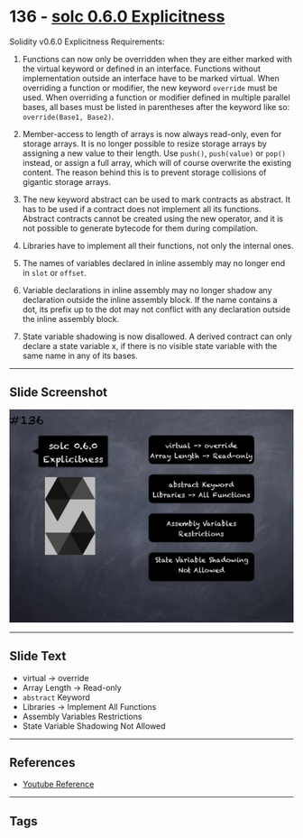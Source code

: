 # 136 - [solc 0.6.0 Explicitness](solc%200.6.0%20Explicitness.md)
Solidity v0.6.0 Explicitness Requirements:

1.  Functions can now only be overridden when they are either marked with the virtual keyword or defined in an interface. Functions without implementation outside an interface have to be marked virtual. When overriding a function or modifier, the new keyword `override` must be used. When overriding a function or modifier defined in multiple parallel bases, all bases must be listed in parentheses after the keyword like so: `override(Base1, Base2)`.
    
2.  Member-access to length of arrays is now always read-only, even for storage arrays. It is no longer possible to resize storage arrays by assigning a new value to their length. Use `push()`, `push(value)` or `pop()` instead, or assign a full array, which will of course overwrite the existing content. The reason behind this is to prevent storage collisions of gigantic storage arrays.
    
3.  The new keyword abstract can be used to mark contracts as abstract. It has to be used if a contract does not implement all its functions. Abstract contracts cannot be created using the new operator, and it is not possible to generate bytecode for them during compilation.
    
4.  Libraries have to implement all their functions, not only the internal ones.
    
5.  The names of variables declared in inline assembly may no longer end in `slot` or `offset`.
    
6.  Variable declarations in inline assembly may no longer shadow any declaration outside the inline assembly block. If the name contains a dot, its prefix up to the dot may not conflict with any declaration outside the inline assembly block.
    
7.  State variable shadowing is now disallowed. A derived contract can only declare a state variable x, if there is no visible state variable with the same name in any of its bases.

___
## Slide Screenshot
![136.png](../images/solidity201/136.png)
___
## Slide Text
- virtual -> override
- Array Length -> Read-only
- `abstract` Keyword
- Libraries -> Implement All Functions
- Assembly Variables Restrictions
- State Variable Shadowing Not Allowed
___
## References
- [Youtube Reference](https://youtu.be/TqMIbouwePE?t=1574)
___
## Tags